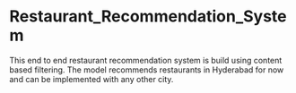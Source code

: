# Restaurant_Recommendation_System
This end to end restaurant recommendation system is build using content based filtering. The model recommends restaurants in Hyderabad for now and can be implemented with any other city.

